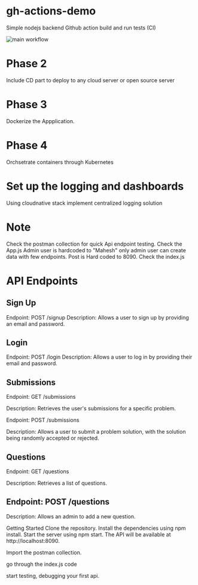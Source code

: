 # gh-actions-demo
Simple nodejs backend Github action build and run tests (CI)

![main workflow](https://github.com/gmaheshraju/gh-actions-demo-main/actions/workflows/node.js.yml/badge.svg)

# Phase 2

Include CD part to deploy to any cloud server or open source server

# Phase 3

Dockerize the Appplication.

# Phase 4

Orchsetrate containers through Kubernetes

# Set up the logging and dashboards

Using cloudnative stack implement centralized logging solution

# Note

Check the postman collection for quick Api endpoint testing.
Check the App.js Admin user is hardcoded to "Mahesh" only admin user can create data with few endpoints.
Post is Hard coded to 8090. Check the index.js

# API Endpoints

## Sign Up

Endpoint: POST /signup
Description: Allows a user to sign up by providing an email and password.

## Login

Endpoint: POST /login
Description: Allows a user to log in by providing their email and password.

## Submissions

Endpoint: GET /submissions

Description: Retrieves the user's submissions for a specific problem.

Endpoint: POST /submissions

Description: Allows a user to submit a problem solution, with the solution being randomly accepted or rejected.

## Questions

Endpoint: GET /questions

Description: Retrieves a list of questions.

## Endpoint: POST /questions

Description: Allows an admin to add a new question.

Getting Started
Clone the repository.
Install the dependencies using npm install.
Start the server using npm start.
The API will be available at http://localhost:8090.

Import the postman collection.

go through the index.js code

start testing, debugging your first api.

